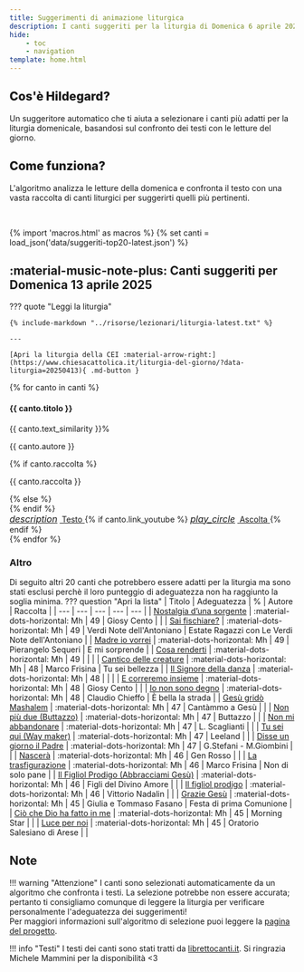 ```yaml
---
title: Suggerimenti di animazione liturgica
description: I canti suggeriti per la liturgia di Domenica 6 aprile 2025
hide:
    - toc
    - navigation
template: home.html
---
```


<div class="grid md:grid-cols-2 gap-8 mb-12">
  <div class="bg-white rounded-lg shadow p-6 border-l-4 border-accent-500">
    <h2 class="text-2xl font-extrabold text-primary-800 mb-3" style="font-weight: 800 !important;">Cos'è Hildegard?</h2>
    <p class="text-gray-700">Un suggeritore automatico che ti aiuta a selezionare i canti più adatti per la liturgia domenicale, basandosi sul confronto dei testi con le letture del giorno.</p>
  </div>
  
  <div class="bg-white rounded-lg shadow p-6 border-l-4 border-primary-500">
    <h2 class="text-2xl font-extrabold text-primary-800 mb-3" style="font-weight: 800 !important;">Come funziona?</h2>
    <p class="text-gray-700">L'algoritmo analizza le letture della domenica e confronta il testo con una vasta raccolta di canti liturgici per suggerirti quelli più pertinenti.</p>
  </div>
</div>

<br>

{% import 'macros.html' as macros %}
{% set canti = load_json('data/suggeriti-top20-latest.json') %}

## <span id="canti-suggeriti" class="text-primary-700 font-bold"> :material-music-note-plus: Canti suggeriti per Domenica 13 aprile 2025</span>

??? quote "Leggi la liturgia"

    {% include-markdown "../risorse/lezionari/liturgia-latest.txt" %}

    ---

    [Apri la liturgia della CEI :material-arrow-right:](https://www.chiesacattolica.it/liturgia-del-giorno/?data-liturgia=20250413){ .md-button }

<div class="grid md:grid-cols-2 lg:grid-cols-3 gap-6 mb-8">
  {% for canto in canti %}
  <div class="bg-white rounded-lg shadow-md overflow-hidden border-t-4 border-accent-500 flex flex-col">
    <div class="p-5 flex-grow">
      <div class="flex justify-between items-start">
        <h4 class="text-lg font-bold text-gray-800 mb-2">{{ canto.titolo }}</h4>
        <span class="bg-accent-100 text-accent-800 text-sm font-semibold rounded-full px-3 py-1">{{ canto.text_similarity }}%</span>
      </div>
      <p class="text-sm text-gray-600 mb-1">{{ canto.autore }}</p>
      {% if canto.raccolta %}
      <p class="text-sm text-gray-500 italic mb-3">{{ canto.raccolta }}</p>
      {% else %}
      <div class="mb-3"></div>
      {% endif %}
    </div>
    <div class="bg-gray-50 p-3 border-t border-gray-100 flex justify-between items-center">
      <a href="https://www.librettocanti.it/canto/{{ canto.titolo | lower | replace(' ', '-') }}-{{ canto.id_canti }}" class="text-accent-600 hover:text-accent-800 text-sm font-medium" target="_blank">
        <span class="flex items-center"><i class="material-icons" style="font-size: 1rem; margin-right: 0.25rem;">description</i> Testo</span>
      </a>
      {% if canto.link_youtube %}
      <a href="https://www.youtube.com/watch?v={{ canto.link_youtube }}" class="text-red-600 hover:text-red-800 text-sm font-medium" target="_blank">
        <span class="flex items-center"><i class="material-icons" style="font-size: 1rem; margin-right: 0.25rem;">play_circle</i> Ascolta</span>
      </a>
      {% endif %}
    </div>
  </div>
  {% endfor %}
</div>


### Altro
Di seguito altri 20 canti che potrebbero essere adatti per la liturgia ma sono stati esclusi perchè il loro punteggio di adeguatezza non ha raggiunto la soglia minima.
??? question "Apri la lista"
    | Titolo | Adeguatezza | % | Autore | Raccolta |
    | --- | --- | --- | --- | --- |
    | [Nostalgia d’una sorgente](https://www.librettocanti.it/canto/nostalgia-d-una-sorgente-327) | :material-dots-horizontal: Mh | 49 | Giosy Cento |  |
    | [Sai fischiare?](https://www.librettocanti.it/canto/sai-fischiare-2099) | :material-dots-horizontal: Mh | 49 | Verdi Note dell'Antoniano | Estate Ragazzi con Le Verdi Note dell'Antoniano |
    | [Madre io vorrei](https://www.librettocanti.it/canto/madre-io-vorrei-295) | :material-dots-horizontal: Mh | 49 | Pierangelo Sequeri | E mi sorprende |
    | [Cosa renderti](https://www.librettocanti.it/canto/cosa-renderti-2233) | :material-dots-horizontal: Mh | 49 |  |  |
    | [Cantico delle creature](https://www.librettocanti.it/canto/cantico-delle-creature-2203) | :material-dots-horizontal: Mh | 48 | Marco Frisina | Tu sei bellezza |
    | [Il Signore della danza](https://www.librettocanti.it/canto/il-signore-della-danza-1555) | :material-dots-horizontal: Mh | 48 |  |  |
    | [E correremo insieme](https://www.librettocanti.it/canto/e-correremo-insieme-169) | :material-dots-horizontal: Mh | 48 | Giosy Cento |  |
    | [Io non sono degno](https://www.librettocanti.it/canto/io-non-sono-degno-253) | :material-dots-horizontal: Mh | 48 | Claudio Chieffo | È bella la strada |
    | [Gesù gridò Mashalem](https://www.librettocanti.it/canto/ges-grid-mashalem-1597) | :material-dots-horizontal: Mh | 47 | Cantàmmo a Gesù |  |
    | [Non più due (Buttazzo)](https://www.librettocanti.it/canto/non-pi-due-buttazzo-1467) | :material-dots-horizontal: Mh | 47 | Buttazzo |  |
    | [Non mi abbandonare](https://www.librettocanti.it/canto/non-mi-abbandonare-1775) | :material-dots-horizontal: Mh | 47 | L. Scaglianti |  |
    | [Tu sei qui (Way maker)](https://www.librettocanti.it/canto/tu-sei-qui-way-maker-2575) | :material-dots-horizontal: Mh | 47 | Leeland |  |
    | [Disse un giorno il Padre](https://www.librettocanti.it/canto/disse-un-giorno-il-padre-2728) | :material-dots-horizontal: Mh | 47 | G.Stefani - M.Giombini  |  |
    | [Nascerà](https://www.librettocanti.it/canto/nascer-2550) | :material-dots-horizontal: Mh | 46 | Gen Rosso |  |
    | [La trasfigurazione](https://www.librettocanti.it/canto/la-trasfigurazione-2269) | :material-dots-horizontal: Mh | 46 | Marco Frisina | Non di solo pane |
    | [Il Figliol Prodigo (Abbracciami Gesù)](https://www.librettocanti.it/canto/il-figliol-prodigo-abbracciami-ges-1596) | :material-dots-horizontal: Mh | 46 | Figli del Divino Amore |  |
    | [Il figliol prodigo](https://www.librettocanti.it/canto/il-figliol-prodigo-227) | :material-dots-horizontal: Mh | 46 | Vittorio Nadalin |  |
    | [Grazie Gesù](https://www.librettocanti.it/canto/grazie-ges-2453) | :material-dots-horizontal: Mh | 45 | Giulia e Tommaso Fasano | Festa di prima Comunione |
    | [Ciò che Dio ha fatto in me](https://www.librettocanti.it/canto/ci-che-dio-ha-fatto-in-me-1818) | :material-dots-horizontal: Mh | 45 | Morning Star |  |
    | [Luce per noi](https://www.librettocanti.it/canto/luce-per-noi-2104) | :material-dots-horizontal: Mh | 45 | Oratorio Salesiano di Arese |  |
## Note
!!! warning "Attenzione"
    I canti sono selezionati automaticamente da un algoritmo che confronta i testi. La selezione potrebbe non essere accurata; pertanto ti consigliamo comunque di leggere la liturgia per verificare personalmente l'adeguatezza dei suggerimenti!<br>Per maggiori informazioni sull'algoritmo di selezione puoi leggere la [pagina del progetto](https://hildegard.it/progetto/).

!!! info "Testi"
    I testi dei canti sono stati tratti da [librettocanti.it](https://www.librettocanti.it/). Si ringrazia Michele Mammini per la disponibilità <3


